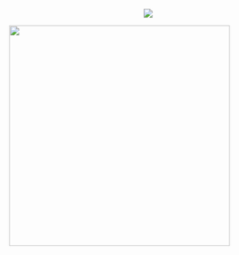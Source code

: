 <p align="center">
<img src="https://capsule-render.vercel.app/api?type=waving&color=timeGradient&height=300&&section=header&text={HAHAHA!}&fontSize=90&fontAlign=50&fontAlignY=30&desc={I'm swj}&descAlign=50&descSize=30&descAlignY=60&animation=twinkling" />
</p>
<img align="center" width="400" src="https://github-readme-stats.vercel.app/api?username={swwwwj}&theme=transparent&include_all_commits=true&show_icons=true&hide_border=true" />
